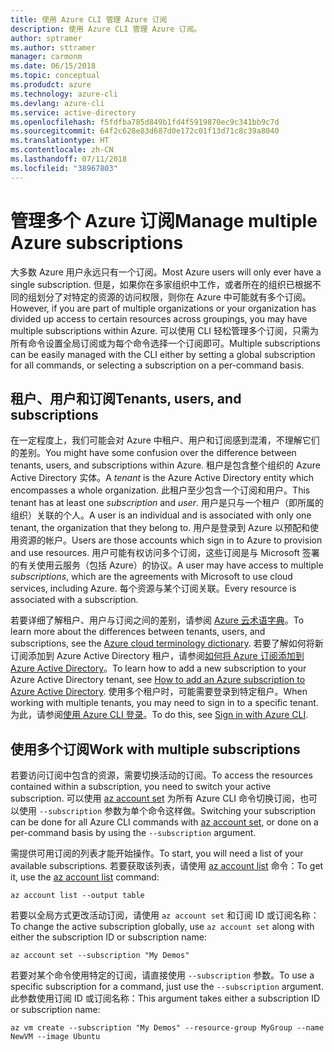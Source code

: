 ```yaml
---
title: 使用 Azure CLI 管理 Azure 订阅
description: 使用 Azure CLI 管理 Azure 订阅。
author: sptramer
ms.author: sttramer
manager: carmonm
ms.date: 06/15/2018
ms.topic: conceptual
ms.produdct: azure
ms.technology: azure-cli
ms.devlang: azure-cli
ms.service: active-directory
ms.openlocfilehash: f5fdfba785d849b1fd4f5919870ec9c341bb9c7d
ms.sourcegitcommit: 64f2c628e83d687d0e172c01f13d71c8c39a8040
ms.translationtype: HT
ms.contentlocale: zh-CN
ms.lasthandoff: 07/11/2018
ms.locfileid: "38967803"
---
```

# <a name="manage-multiple-azure-subscriptions"></a><span data-ttu-id="ed4dd-103">管理多个 Azure 订阅</span><span class="sxs-lookup"><span data-stu-id="ed4dd-103">Manage multiple Azure subscriptions</span></span>

<span data-ttu-id="ed4dd-104">大多数 Azure 用户永远只有一个订阅。</span><span class="sxs-lookup"><span data-stu-id="ed4dd-104">Most Azure users will only ever have a single subscription.</span></span> <span data-ttu-id="ed4dd-105">但是，如果你在多家组织中工作，或者所在的组织已根据不同的组划分了对特定的资源的访问权限，则你在 Azure 中可能就有多个订阅。</span><span class="sxs-lookup"><span data-stu-id="ed4dd-105">However, if you are part of multiple organizations or your organization has divided up access to certain resources across groupings, you may have multiple subscriptions within Azure.</span></span> <span data-ttu-id="ed4dd-106">可以使用 CLI 轻松管理多个订阅，只需为所有命令设置全局订阅或为每个命令选择一个订阅即可。</span><span class="sxs-lookup"><span data-stu-id="ed4dd-106">Multiple subscriptions can be easily managed with the CLI either by setting a global subscription for all commands, or selecting a subscription on a per-command basis.</span></span>

## <a name="tenants-users-and-subscriptions"></a><span data-ttu-id="ed4dd-107">租户、用户和订阅</span><span class="sxs-lookup"><span data-stu-id="ed4dd-107">Tenants, users, and subscriptions</span></span>

<span data-ttu-id="ed4dd-108">在一定程度上，我们可能会对 Azure 中租户、用户和订阅感到混淆，不理解它们的差别。</span><span class="sxs-lookup"><span data-stu-id="ed4dd-108">You might have some confusion over the difference between tenants, users, and subscriptions within Azure.</span></span> <span data-ttu-id="ed4dd-109">租户是包含整个组织的 Azure Active Directory 实体。</span><span class="sxs-lookup"><span data-stu-id="ed4dd-109">A _tenant_ is the Azure Active Directory entity which encompasses a whole organization.</span></span> <span data-ttu-id="ed4dd-110">此租户至少包含一个订阅和用户。</span><span class="sxs-lookup"><span data-stu-id="ed4dd-110">This tenant has at least one _subscription_ and _user_.</span></span> <span data-ttu-id="ed4dd-111">用户是只与一个租户（即所属的组织）关联的个人。</span><span class="sxs-lookup"><span data-stu-id="ed4dd-111">A user is an individual and is associated with only one tenant, the organization that they belong to.</span></span> <span data-ttu-id="ed4dd-112">用户是登录到 Azure 以预配和使用资源的帐户。</span><span class="sxs-lookup"><span data-stu-id="ed4dd-112">Users are those accounts which sign in to Azure to provision and use resources.</span></span>
<span data-ttu-id="ed4dd-113">用户可能有权访问多个订阅，这些订阅是与 Microsoft 签署的有关使用云服务（包括 Azure）的协议。</span><span class="sxs-lookup"><span data-stu-id="ed4dd-113">A user may have access to multiple _subscriptions_, which are the agreements with Microsoft to use cloud services, including Azure.</span></span> <span data-ttu-id="ed4dd-114">每个资源与某个订阅关联。</span><span class="sxs-lookup"><span data-stu-id="ed4dd-114">Every resource is associated with a subscription.</span></span>

<span data-ttu-id="ed4dd-115">若要详细了解租户、用户与订阅之间的差别，请参阅 [Azure 云术语字典](/azure/azure-glossary-cloud-terminology)。</span><span class="sxs-lookup"><span data-stu-id="ed4dd-115">To learn more about the differences between tenants, users, and subscriptions, see the [Azure cloud terminology dictionary](/azure/azure-glossary-cloud-terminology).</span></span>  <span data-ttu-id="ed4dd-116">若要了解如何将新订阅添加到 Azure Active Directory 租户，请参阅[如何将 Azure 订阅添加到 Azure Active Directory](/azure/active-directory/active-directory-how-subscriptions-associated-directory)。</span><span class="sxs-lookup"><span data-stu-id="ed4dd-116">To learn how to add a new subscription to your Azure Active Directory tenant, see [How to add an Azure subscription to Azure Active Directory](/azure/active-directory/active-directory-how-subscriptions-associated-directory).</span></span>
<span data-ttu-id="ed4dd-117">使用多个租户时，可能需要登录到特定租户。</span><span class="sxs-lookup"><span data-stu-id="ed4dd-117">When working with multiple tenants, you may need to sign in to a specific tenant.</span></span> <span data-ttu-id="ed4dd-118">为此，请参阅[使用 Azure CLI 登录](/cli/azure/authenticate-azure-cli)。</span><span class="sxs-lookup"><span data-stu-id="ed4dd-118">To do this, see [Sign in with Azure CLI](/cli/azure/authenticate-azure-cli).</span></span>

## <a name="work-with-multiple-subscriptions"></a><span data-ttu-id="ed4dd-119">使用多个订阅</span><span class="sxs-lookup"><span data-stu-id="ed4dd-119">Work with multiple subscriptions</span></span>

<span data-ttu-id="ed4dd-120">若要访问订阅中包含的资源，需要切换活动的订阅。</span><span class="sxs-lookup"><span data-stu-id="ed4dd-120">To access the resources contained within a subscription, you need to switch your active subscription.</span></span> <span data-ttu-id="ed4dd-121">可以使用 [az account set](/cli/azure/account#az-account-set) 为所有 Azure CLI 命令切换订阅，也可以使用 `--subscription` 参数为单个命令这样做。</span><span class="sxs-lookup"><span data-stu-id="ed4dd-121">Switching your subscription can be done for all Azure CLI commands with [az account set](/cli/azure/account#az-account-set), or done on a per-command basis by using the `--subscription` argument.</span></span>

<span data-ttu-id="ed4dd-122">需提供可用订阅的列表才能开始操作。</span><span class="sxs-lookup"><span data-stu-id="ed4dd-122">To start, you will need a list of your available subscriptions.</span></span> <span data-ttu-id="ed4dd-123">若要获取该列表，请使用 [az account list](/cli/azure/account#az-account-list) 命令：</span><span class="sxs-lookup"><span data-stu-id="ed4dd-123">To get it, use the [az account list](/cli/azure/account#az-account-list) command:</span></span>

```azurecli-interactive
az account list --output table
```

<span data-ttu-id="ed4dd-124">若要以全局方式更改活动订阅，请使用 `az account set` 和订阅 ID 或订阅名称：</span><span class="sxs-lookup"><span data-stu-id="ed4dd-124">To change the active subscription globally, use `az account set` along with either the subscription ID or subscription name:</span></span>

```azurecli-interactive
az account set --subscription "My Demos"
```

<span data-ttu-id="ed4dd-125">若要对某个命令使用特定的订阅，请直接使用 `--subscription` 参数。</span><span class="sxs-lookup"><span data-stu-id="ed4dd-125">To use a specific subscription for a command, just use the `--subscription` argument.</span></span> <span data-ttu-id="ed4dd-126">此参数使用订阅 ID 或订阅名称：</span><span class="sxs-lookup"><span data-stu-id="ed4dd-126">This argument takes either a subscription ID or subscription name:</span></span>

```azurecli-interactive
az vm create --subscription "My Demos" --resource-group MyGroup --name NewVM --image Ubuntu
```
